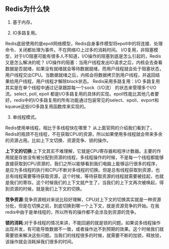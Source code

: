 ## Redis为什么快

1. 基于内存。

2. IO多路复用。

Redis底层使用的是epoll网络模型，Redis自身事件模型将epoll中的将连接、处理命令、关闭都处理为事件。不在网络IO上过多的消耗时间。
I/O复用，非阻塞模型，对于I/O阻塞可能有很多人不知道，I/O操作的阻塞到底是怎么引起的，Redis又是怎么解决的呢？
I/O操作的阻塞：当用户线程发出IO请求之后，内核会去查看数据是否就绪，如果没有就绪就会等待数据就绪，而用户线程就会处于阻塞状态，用户线程交出CPU。当数据就绪之后，内核会将数据拷贝到用户线程，并返回结果给用户线程，用户线程才解除block状态。
Redis采用多路复用：I/O 多路复用其实是在单个线程中通过记录跟踪每一个sock（I/O流） 的状态来管理多个I/O流。select, poll, epoll 都是I/O多路复用的具体的实现。epoll性能比其他几者要好。redis中的I/O多路复用的所有功能通过包装常见的select、epoll、evport和kqueue这些I/O多路复用函数库来实现的。

3. 单线程模式。

Redis使用单线程，相比于多线程快在哪里？
从上面官网的介绍我们看到了，Redis的瓶颈不在线程，不在获取CPU的资源，所以如果使用多线程就会带来多余的资源占用。比如上下文切换、资源竞争、锁的操作。

**上下文的切换**:上下文其实不难理解，它就是CPU寄存器和程序计数器。主要的作用就是存放没有被分配到资源的线程，多线程操作的时候，不是每一个线程都能够直接获取到CPU资源的，我们之所以能够看到我们电脑上能够运行很多的程序，是应为多线程的执行和CPU不断对多线程的切换。但是总有线程获取到资源，也总有线程需要等待获取资源，这个时候，等待获取资源的线程就需要被挂起，也就是我们的寄存。这个时候我们的上下文就产生了，当我们的上下文再次被唤起，得到资源的时候，就是我们上下文的切换。

**竞争资源**:竞争资源相对来说比较好理解，CPU对上下文的切换其实就是一种资源分批，但是在切换之前，到底切换到哪一个上下文，就是资源竞争的开始。在我redis中由于是单线程的，所以所有的操作都不会涉及到资源的竞争。

**锁的消耗**:对于多线程的情况来讲，不能回避的就是锁的问题。如果说多线程操作出现并发，有可能导致数据不一致，或者操作达不到预期的效果。这个时候我们就需要锁来解决这些问题。当我们的线程很多的时候，就需要不断的加锁，释放锁，该操作就会消耗掉我们很多的时间。